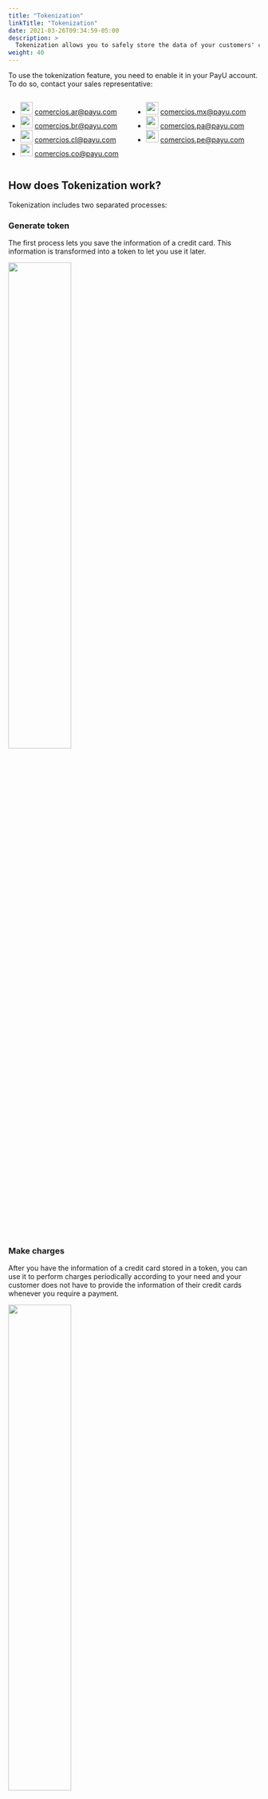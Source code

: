 ```yaml
---
title: "Tokenization"
linkTitle: "Tokenization"
date: 2021-03-26T09:34:59-05:00
description: >
  Tokenization allows you to safely store the data of your customers' credit cards through the creation of a token. This token lets you make regular charges or implement the _1 Click payment_ feature, following PCI DSS (Payment Card Industry Data Security Standard) security standards to handle credit card data.
weight: 40
---
```


To use the tokenization feature, you need to enable it in your PayU account. To do so, contact your sales representative:

<div style="display: flex;">
  <div style="float: left;width: 50%;">
    <ul>
      <li><img src="/assets/Argentina.png" width="25px"/> <a href="comercios.ar@payu.com">comercios.ar@payu.com</a></li>
      <li><img src="/assets/Brasil.png" width="25px"/> <a href="comercios.br@payu.com">comercios.br@payu.com</a></li>
      <li><img src="/assets/Chile.png" width="25px"/> <a href="comercios.cl@payu.com">comercios.cl@payu.com</a></li>
      <li><img src="/assets/Colombia.png" width="25px"/> <a href="comercios.co@payu.com">comercios.co@payu.com</a></li>
    </ul>
  </div>
  <div style="float: left;width: 50%;">
    <ul>
      <li><img src="/assets/Mexico.png" width="25px"/> <a href="comercios.mx@payu.com">comercios.mx@payu.com</a></li>
      <li><img src="/assets/Panama.png" width="25px"/> <a href="comercios.pa@payu.com">comercios.pa@payu.com</a></li>
      <li><img src="/assets/Peru.png" width="25px"/> <a href="comercios.pe@payu.com">comercios.pe@payu.com</a></li>
    </ul>
  </div>
</div>

## How does Tokenization work?
Tokenization includes two separated processes:

### Generate token
The first process lets you save the information of a credit card. This information is transformed into a token to let you use it later.

<img src="/assets/Tokenization/tokenizacion1-en.png" width="50%"/>

### Make charges
After you have the information of a credit card stored in a token, you can use it to perform charges periodically according to your need and your customer does not have to provide the information of their credit cards whenever you require a payment.

<img src="/assets/Tokenization/tokenizacion2-en.png" width="50%"/><br>

Furthermore, the tokenization feature lets you store, remove or charge several credit carts by sending an file coded in Base64.

## What's next?
The integration with this feature can be performed using one of our integration types:

* [For API integrations, refer to this topic]({{< ref "Tokenization-API.md" >}})
* [For SDK integrations, refer to this topic]({{< ref "TokenizationSDK.md" >}})
